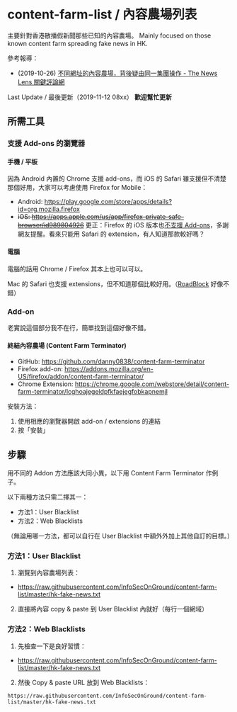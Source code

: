 # content-farm-list / 內容農場列表
主要針對香港散播假新聞那些已知的內容農場。
Mainly focused on those known content farm spreading fake news in HK.

參考報導：
* (2019-10-26) [不同網址的內容農場，背後疑由同一集團操作 - The News Lens 關鍵評論網](https://www.thenewslens.com/article/126592)

Last Update / 最後更新（2019-11-12 08xx）
**歡迎幫忙更新**


## 所需工具
### 支援 Add-ons 的瀏覽器
#### 手機 / 平板
因為 Android 內置的 Chrome 支援 add-ons，而 iOS 的 Safari 雖支援但不清楚那個好用，大家可以考慮使用 Firefox for Mobile：
* Android: https://play.google.com/store/apps/details?id=org.mozilla.firefox
* ~~iOS: https://apps.apple.com/us/app/firefox-private-safe-browser/id989804926~~
更正：Firefox 的 iOS 版本也[不支援 Add-ons](https://support.mozilla.org/en-US/kb/add-ons-firefox-ios)，多謝網友提醒。看來只能用 Safari 的 extension，有人知道那款較好嗎？

#### 電腦
電腦的話用 Chrome / Firefox 其本上也可以可以。

Mac 的 Safari 也支援 extensions，但不知道那個比較好用。（[RoadBlock](https://apps.apple.com/us/app/roadblock-content-blocker/id1051436753) 好像不錯）

### Add-on
老實說這個部分我不在行，簡單找到這個好像不錯。

#### 終結內容農場 (Content Farm Terminator)
* GitHub: https://github.com/danny0838/content-farm-terminator
* Firefox add-on: https://addons.mozilla.org/en-US/firefox/addon/content-farm-terminator/
* Chrome Extension: https://chrome.google.com/webstore/detail/content-farm-terminator/lcghoajegeldpfkfaejegfobkapnemjl

安裝方法：
1. 使用相應的瀏覽器開啟 add-on / extensions 的連結
2. 按「安裝」

## 步驟
用不同的 Addon 方法應該大同小異，以下用 Content Farm Terminator 作例子。

以下兩種方法只需二擇其一：
* 方法1：User Blacklist
* 方法2：Web Blacklists

（無論用哪一方法，都可以自行在 User Blacklist 中額外外加上其他自訂的目標。）

### 方法1：User Blacklist
1. 瀏覽到內容農場列表：
* https://raw.githubusercontent.com/InfoSecOnGround/content-farm-list/master/hk-fake-news.txt

2. 直接將內容 copy & paste 到 User Blacklist 內就好（每行一個網域）

### 方法2：Web Blacklists
1. 先檢查一下是良好習慣：
* https://raw.githubusercontent.com/InfoSecOnGround/content-farm-list/master/hk-fake-news.txt

2. 然後 Copy & paste URL 放到 Web Blacklists：
```
https://raw.githubusercontent.com/InfoSecOnGround/content-farm-list/master/hk-fake-news.txt
```

